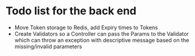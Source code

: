 # Todo list for the back end

* Move Token storage to Redis, add Expiry times to Tokens
* Create Validators so a Controller can pass the Params to the Validator which can throw an exception with descriptive
  message based on the missing/invalid parameters
